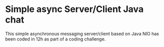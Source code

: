 # Simple async Server/Client Java chat 

This simple asynchronous messaging server/client based on Java NIO has been coded in 12h as part of a coding challenge.     